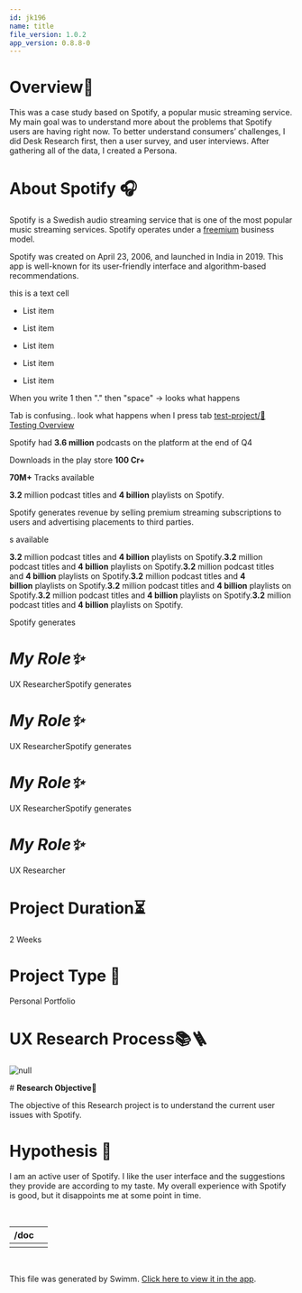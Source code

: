 ```yaml
---
id: jk196
name: title
file_version: 1.0.2
app_version: 0.8.8-0
---
```


# **Overview📖**

This was a case study based on Spotify, a popular music streaming service. My main goal was to understand more about the problems that Spotify users are having right now. To better understand consumers’ challenges, I did Desk Research first, then a user survey, and user interviews. After gathering all of the data, I created a Persona.

# **About Spotify 🎧**

Spotify is a Swedish audio streaming service that is one of the most popular music streaming services. Spotify operates under a [freemium](https://en.wikipedia.org/wiki/Freemium) business model.

Spotify was created on April 23, 2006, and launched in India in 2019. This app is well-known for its user-friendly interface and algorithm-based recommendations.

this is a text cell

*   List item
    
*   List item
    
*   List item
    
*   List item
    
*   List item
    

When you write 1 then "." then "space" -> looks what happens





Tab is confusing.. look what happens when I press tab [test-project/🔨 Testing Overview](http://localhost:5001/repos/Z2l0aHViJTNBJTNBdGVzdC1wcm9qZWN0JTNBJTNBbmFkYXYtc3dpbW0=/docs/atyuz)





Spotify had **3.6 million** podcasts on the platform at the end of Q4

Downloads in the play store **100 Cr+**

**70M+** Tracks available

**3.2** million podcast titles and **4 billion** playlists on Spotify.

Spotify generates revenue by selling premium streaming subscriptions to users and advertising placements to third parties.

s available

**3.2** million podcast titles and **4 billion** playlists on Spotify.**3.2** million podcast titles and **4 billion** playlists on Spotify.**3.2** million podcast titles and **4 billion** playlists on Spotify.**3.2** million podcast titles and **4 billion** playlists on Spotify.**3.2** million podcast titles and **4 billion** playlists on Spotify.**3.2** million podcast titles and **4 billion** playlists on Spotify.**3.2** million podcast titles and **4 billion** playlists on Spotify.




Spotify generates

# **_My Role✨_**

UX ResearcherSpotify generates

# **_My Role✨_**

UX ResearcherSpotify generates

# **_My Role✨_**

UX ResearcherSpotify generates

# **_My Role✨_**

UX Researcher

# **Project Duration⏳**

2 Weeks

# **Project Type 🤖**

Personal Portfolio

# **UX Research Process📚🪜**






![null](https://miro.medium.com/max/1400/1*IkzBcP5Ks6VQ-cfouIfsfw.png)






\# **Research Objective📝**

The objective of this Research project is to understand the current user issues with Spotify.

# **Hypothesis 💬**

I am an active user of Spotify. I like the user interface and the suggestions they provide are according to my taste. My overall experience with Spotify is good, but it disappoints me at some point in time.

<br/>

|/doc| |
|----|---|
|    | |

<br/>

This file was generated by Swimm. [Click here to view it in the app](http://localhost:5001/repos/Z2l0aHViJTNBJTNBZG9jdXNhdXJ1cyUzQSUzQW5hZGF2LXN3aW1t/docs/jk196).
